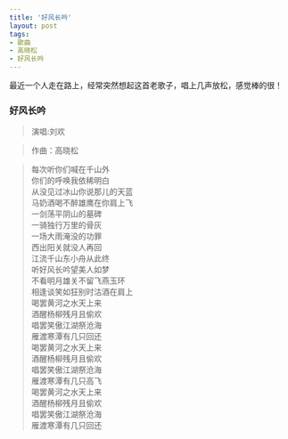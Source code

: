 ```yaml
---
title: '好风长吟'
layout: post
tags:
- 歌曲
- 高晓松
- 好风长吟
---
```

最近一个人走在路上，经常突然想起这首老歌子，唱上几声放松，感觉棒的很！  
  
### 好风长吟
> 演唱:刘欢  
  
> 作曲：高晓松  
  
> 每次听你们喊在千山外  
> 你们的呼唤我依稀明白  
> 从没见过冰山你说那儿的天蓝  
> 马奶酒喝不醉雄鹰在你肩上飞  
> 一剑荡平阴山的墓碑  
> 一骑独行万里的骨灰  
> 一场大雨淹没的功罪  
> 西出阳关就没人再回  
> 江流千山东小舟从此终  
> 听好风长吟望美人如梦  
> 不看明月雄关不留飞燕玉环  
> 相逢谈笑如狂别时沽酒在肩上  
> 喝罢黄河之水天上来  
> 酒醒杨柳残月且偷欢  
> 唱罢笑傲江湖祭沧海  
> 雁渡寒潭有几只回还  
> 喝罢黄河之水天上来  
> 酒醒杨柳残月且偷欢  
> 唱罢笑傲江湖祭沧海  
> 雁渡寒潭有几只高飞  
> 喝罢黄河之水天上来  
> 酒醒杨柳残月且偷欢  
> 唱罢笑傲江湖祭沧海  
> 雁渡寒潭有几只回还  
  
